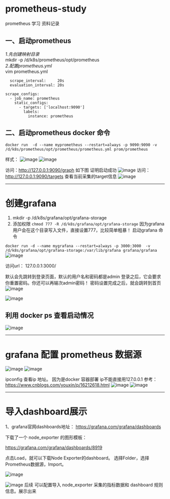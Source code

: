 # prometheus-study

prometheus 学习 资料记录



## 一、启动prometheus
*1.先创建映射目录* <br/>
mkdir -p /d/k8s/prometheus/opt/prometheus<br/>
*2.配置prometheus.yml* <br/>
vim prometheus.yml
```global:
  scrape_interval:     20s
  evaluation_interval: 20s

scrape_configs:
  - job_name: prometheus
    static_configs:
      - targets: ['localhost:9090']
        labels:
          instance: prometheus
```
## 二、启动prometheus docker 命令

 `docker run  -d --name myprometheus --restart=always -p 9090:9090 -v /d/k8s/prometheus/opt/prometheus/prometheus.yml prom/prometheus`


样式：
![image](https://github.com/liuchaoOvO/prometheus-study/assets/34876517/2654cc5f-f25e-4837-b34e-2879f99d19fb)
![image](https://github.com/liuchaoOvO/prometheus-study/assets/34876517/889d18be-9088-45c9-96cc-410029f390c4)

访问：http://127.0.0.1:9090/graph
如下图 证明启动成功
![image](https://github.com/liuchaoOvO/prometheus-study/assets/34876517/577d0fdb-d964-4079-929a-f5187c3624c8)
访问：http://127.0.0.1:9090/targets
查看当前采集的target信息
![image](https://github.com/liuchaoOvO/prometheus-study/assets/34876517/529e0262-ae7f-4f01-a3e5-2d0c7beb6aa0)

---
# 创建grafana

1. mkdir -p /d/k8s/grafana/opt/grafana-storage
2. 添加权限
`chmod 777 -R /d/k8s/grafana/opt/grafana-storage`
因为grafana用户会在这个目录写入文件，直接设置777，比较简单粗暴！
启动grafana 命令

`docker run -d --name mygrafana --restart=always -p 3000:3000  -v /d/k8s/grafana/opt/grafana-storage:/var/lib/grafana grafana/grafana`
![image](https://github.com/liuchaoOvO/prometheus-study/assets/34876517/f87acc9b-4c71-4f96-bc9b-9bf6cc2223cf)


访问url：    127.0.0.1:3000/

默认会先跳转到登录页面，默认的用户名和密码都是admin
登录之后，它会要求你重置密码。你还可以再输次admin密码！
密码设置完成之后，就会跳转到首页
![image](https://github.com/liuchaoOvO/prometheus-study/assets/34876517/7c493d40-cdff-4303-9818-53d1abab864a)

![image](https://github.com/liuchaoOvO/prometheus-study/assets/34876517/1b5005de-3238-4082-be53-6e4ba5a8542a)


## 利用 docker ps 查看启动情况
![image](https://github.com/liuchaoOvO/prometheus-study/assets/34876517/56657f28-d7fb-430e-ad21-a9b2327ac9db)

---
# grafana 配置 prometheus 数据源

![image](https://github.com/liuchaoOvO/prometheus-study/assets/34876517/0946048e-e28c-42fa-b502-1762f6f2f512)
![image](https://github.com/liuchaoOvO/prometheus-study/assets/34876517/4e1bda2a-00dd-4f7f-8f9a-ccc9f4fa7843)

ipconfig 查看ip 地址。 因为是docker 容器部署 ip不能直接用127.0.0.1 参考：https://www.cnblogs.com/youxin/p/16212618.html
![image](https://github.com/liuchaoOvO/prometheus-study/assets/34876517/f27b26fd-47b5-41ed-977c-a2f8e375664c)
![image](https://github.com/liuchaoOvO/prometheus-study/assets/34876517/b6f864f5-3ba5-47e9-bded-5855a3b5c63b)

---
# 导入dashboard展示

1、grafana官网dashboards地址：
https://grafana.com/grafana/dashboards

下载了一个 node_exporter 的图形模板：
 
https://grafana.com/grafana/dashboards/8919
 
点击Load，就可以下载Node Exporter的dashboard。
选择Folder，选择Prometheus数据源，Import。

![image](https://github.com/liuchaoOvO/prometheus-study/assets/34876517/58bac769-1a55-4bdc-9e43-dedf0f3b4459)


![image](https://github.com/liuchaoOvO/prometheus-study/assets/34876517/4815b0d4-a9f4-4dcc-ae12-b60c1b68a84a)
后续 可以配置导入 node_exporter 采集的指标数据和 dashboard 规则信息。展示出来
